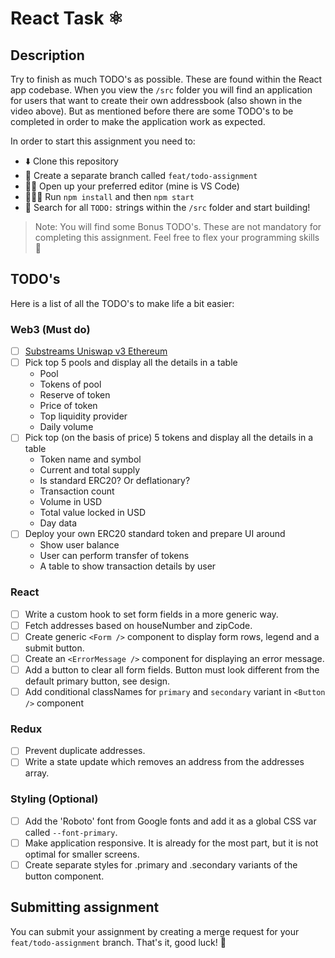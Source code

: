 # React Task ⚛️

## Description
Try to finish as much TODO's as possible. These are found within the React app codebase. When you view the `/src` folder you will find an application for users that want to create their own addressbook (also shown in the video above). But as mentioned before there are some TODO's to be completed in order to make the application work as expected.

In order to start this assignment you need to:
- ⬇️ Clone this repository
- 🌲 Create a separate branch called `feat/todo-assignment`
- 👨‍💻 Open up your preferred editor (mine is VS Code)
- 🏃🏻‍♂️ Run `npm install` and then `npm start`
- 🔎  Search for all `TODO:` strings within the `/src` folder and start building!

> Note: You will find some Bonus TODO's. These are not mandatory for completing this assignment. Feel free to flex your programming skills 💪

## TODO's 
Here is a list of all the TODO's to make life a bit easier:

### Web3 (Must do)
- [ ] [Substreams Uniswap v3 Ethereum](https://thegraph.com/explorer/subgraphs/HUZDsRpEVP2AvzDCyzDHtdc64dyDxx8FQjzsmqSg4H3B)
- [ ] Pick top 5 pools and display all the details in a table
    - Pool
    - Tokens of pool
    - Reserve of token
    - Price of token
    - Top liquidity provider
    - Daily volume
- [ ] Pick top (on the basis of price) 5 tokens and display all the details in a table
    - Token name and symbol
    - Current and total supply
    - Is standard ERC20? Or deflationary?
    - Transaction count
    - Volume in USD
    - Total value locked in USD
    - Day data
- [ ] Deploy your own ERC20 standard token and prepare UI around
    - Show user balance
    - User can perform transfer of tokens
    - A table to show transaction details by user

### React
- [ ] Write a custom hook to set form fields in a more generic way.
- [ ] Fetch addresses based on houseNumber and zipCode.
- [ ] Create generic `<Form />` component to display form rows, legend and a submit button.
- [ ] Create an `<ErrorMessage />` component for displaying an error message.
- [ ] Add a button to clear all form fields. Button must look different from the default primary button, see design.
- [ ] Add conditional classNames for `primary` and `secondary` variant in `<Button />` component

### Redux
- [ ] Prevent duplicate addresses.
- [ ] Write a state update which removes an address from the addresses array.

### Styling (Optional)
- [ ] Add the 'Roboto' font from Google fonts and add it as a global CSS var called `--font-primary`.
- [ ] Make application responsive. It is already for the most part, but it is not optimal for smaller screens.
- [ ] Create separate styles for .primary and .secondary variants of the button component.

## Submitting assignment
You can submit your assignment by creating a merge request for your `feat/todo-assignment` branch. That's it, good luck! 🚀




